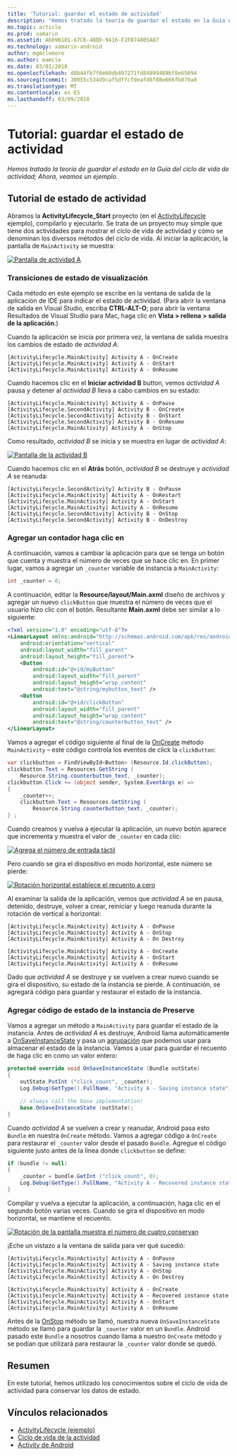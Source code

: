 ```yaml
---
title: 'Tutorial: guardar el estado de actividad'
description: "Hemos tratado la teoría de guardar el estado en la Guía del ciclo de vida de actividad; Ahora, veamos un ejemplo."
ms.topic: article
ms.prod: xamarin
ms.assetid: A6090101-67C6-4BDD-9416-F2FB74805A87
ms.technology: xamarin-android
author: mgmclemore
ms.author: mamcle
ms.date: 03/01/2018
ms.openlocfilehash: d8b44fb7f0e60db407271fd84899489bf8e65694
ms.sourcegitcommit: 30055c534d9caf5dffcfdeafd6f08e666fb870a8
ms.translationtype: MT
ms.contentlocale: es-ES
ms.lasthandoff: 03/09/2018
---
```

# <a name="walkthrough---saving-the-activity-state"></a>Tutorial: guardar el estado de actividad

_Hemos tratado la teoría de guardar el estado en la Guía del ciclo de vida de actividad; Ahora, veamos un ejemplo._

## <a name="activity-state-walkthrough"></a>Tutorial de estado de actividad

Abramos la **ActivityLifecycle_Start** proyecto (en el [ActivityLifecycle](https://developer.xamarin.com/samples/monodroid/ActivityLifecycle) ejemplo), compilarlo y ejecutarlo. Se trata de un proyecto muy simple que tiene dos actividades para mostrar el ciclo de vida de actividad y cómo se denominan los diversos métodos del ciclo de vida. Al iniciar la aplicación, la pantalla de `MainActivity` se muestra: 

[![Pantalla de actividad A](saving-state-images/01-activity-a-sml.png)](saving-state-images/01-activity-a.png#lightbox)

### <a name="viewing-state-transitions"></a>Transiciones de estado de visualización

Cada método en este ejemplo se escribe en la ventana de salida de la aplicación de IDE para indicar el estado de actividad. (Para abrir la ventana de salida en Visual Studio, escriba **CTRL-ALT-O**; para abrir la ventana Resultados de Visual Studio para Mac, haga clic en **Vista > rellena > salida de la aplicación**.)

Cuando la aplicación se inicia por primera vez, la ventana de salida muestra los cambios de estado de *actividad A*: 

```shell
[ActivityLifecycle.MainActivity] Activity A - OnCreate
[ActivityLifecycle.MainActivity] Activity A - OnStart
[ActivityLifecycle.MainActivity] Activity A - OnResume
```

Cuando hacemos clic en el **Iniciar actividad B** button, vemos *actividad A* pausa y detener al *actividad B* lleva a cabo cambios en su estado: 

```shell
[ActivityLifecycle.MainActivity] Activity A - OnPause
[ActivityLifecycle.SecondActivity] Activity B - OnCreate
[ActivityLifecycle.SecondActivity] Activity B - OnStart
[ActivityLifecycle.SecondActivity] Activity B - OnResume
[ActivityLifecycle.MainActivity] Activity A - OnStop
```

Como resultado, *actividad B* se inicia y se muestra en lugar de *actividad A*: 

[![Pantalla de la actividad B](saving-state-images/02-activity-b-sml.png)](saving-state-images/02-activity-b.png#lightbox)

Cuando hacemos clic en el **Atrás** botón, *actividad B* se destruye y *actividad A* se reanuda: 

```shell
[ActivityLifecycle.SecondActivity] Activity B - OnPause
[ActivityLifecycle.MainActivity] Activity A - OnRestart
[ActivityLifecycle.MainActivity] Activity A - OnStart
[ActivityLifecycle.MainActivity] Activity A - OnResume
[ActivityLifecycle.SecondActivity] Activity B - OnStop
[ActivityLifecycle.SecondActivity] Activity B - OnDestroy
```
### <a name="adding-a-click-counter"></a>Agregar un contador haga clic en

A continuación, vamos a cambiar la aplicación para que se tenga un botón que cuenta y muestra el número de veces que se hace clic en. En primer lugar, vamos a agregar un `_counter` variable de instancia a `MainActivity`:

```csharp
int _counter = 0;
```

A continuación, editar la **Resource/layout/Main.axml** diseño de archivos y agregar un nuevo `clickButton` que muestra el número de veces que el usuario hizo clic con el botón. Resultante **Main.axml** debe ser similar a lo siguiente: 

```xml
<?xml version="1.0" encoding="utf-8"?>
<LinearLayout xmlns:android="http://schemas.android.com/apk/res/android"
    android:orientation="vertical"
    android:layout_width="fill_parent"
    android:layout_height="fill_parent">
    <Button
        android:id="@+id/myButton"
        android:layout_width="fill_parent"
        android:layout_height="wrap_content"
        android:text="@string/mybutton_text" />
    <Button
        android:id="@+id/clickButton"
        android:layout_width="fill_parent"
        android:layout_height="wrap_content"
        android:text="@string/counterbutton_text" />
</LinearLayout>
```

Vamos a agregar el código siguiente al final de la [OnCreate](https://developer.xamarin.com/api/member/Android.App.Activity.OnCreate/p/Android.OS.Bundle/) método `MainActivity` &ndash; este código controla los eventos de click la `clickButton`:

```csharp
var clickbutton = FindViewById<Button> (Resource.Id.clickButton);
clickbutton.Text = Resources.GetString (
    Resource.String.counterbutton_text, _counter);
clickbutton.Click += (object sender, System.EventArgs e) =>
{
    _counter++;
    clickbutton.Text = Resources.GetString (
        Resource.String.counterbutton_text, _counter);
} ;
```

Cuando creamos y vuelva a ejecutar la aplicación, un nuevo botón aparece que incrementa y muestra el valor de `_counter` en cada clic:

[![Agrega el número de entrada táctil](saving-state-images/03-touched-sml.png)](saving-state-images/03-touched.png#lightbox)

Pero cuando se gira el dispositivo en modo horizontal, este número se pierde:

[![Rotación horizontal establece el recuento a cero](saving-state-images/05-rotate-nosave-sml.png)](saving-state-images/05-rotate-nosave.png#lightbox)

Al examinar la salida de la aplicación, vemos que *actividad A* se en pausa, detenido, destruye, volver a crear, reiniciar y luego reanuda durante la rotación de vertical a horizontal: 

```shell
[ActivityLifecycle.MainActivity] Activity A - OnPause
[ActivityLifecycle.MainActivity] Activity A - OnStop
[ActivityLifecycle.MainActivity] Activity A - On Destroy

[ActivityLifecycle.MainActivity] Activity A - OnCreate
[ActivityLifecycle.MainActivity] Activity A - OnStart
[ActivityLifecycle.MainActivity] Activity A - OnResume
```

Dado que *actividad A* se destruye y se vuelven a crear nuevo cuando se gira el dispositivo, su estado de la instancia se pierde. A continuación, se agregará código para guardar y restaurar el estado de la instancia.

### <a name="adding-code-to-preserve-instance-state"></a>Agregar código de estado de la instancia de Preserve

Vamos a agregar un método a `MainActivity` para guardar el estado de la instancia. Antes de *actividad A* es destruye, Android llama automáticamente a [OnSaveInstanceState](https://developer.xamarin.com/api/member/Android.App.Activity.OnSaveInstanceState/p/Android.OS.Bundle/) y pasa un [agrupación](https://developer.xamarin.com/api/type/Android.OS.Bundle/) que podemos usar para almacenar el estado de la instancia. Vamos a usar para guardar el recuento de haga clic en como un valor entero:

```csharp
protected override void OnSaveInstanceState (Bundle outState)
{
    outState.PutInt ("click_count", _counter);
    Log.Debug(GetType().FullName, "Activity A - Saving instance state");

    // always call the base implementation!
    base.OnSaveInstanceState (outState);    
}
```

Cuando *actividad A* se vuelven a crear y reanudar, Android pasa esto `Bundle` en nuestra `OnCreate` método. Vamos a agregar código a `OnCreate` para restaurar el `_counter` valor desde el pasado `Bundle`. Agregue el código siguiente justo antes de la línea donde `clickbutton` se define: 

```csharp
if (bundle != null)
{
    _counter = bundle.GetInt ("click_count", 0);
    Log.Debug(GetType().FullName, "Activity A - Recovered instance state");
}
```

Compilar y vuelva a ejecutar la aplicación, a continuación, haga clic en el segundo botón varias veces. Cuando se gira el dispositivo en modo horizontal, se mantiene el recuento.

[![Rotación de la pantalla muestra el número de cuatro conservan](saving-state-images/06-rotate-save-sml.png)](saving-state-images/06-rotate-save.png#lightbox)


¡Eche un vistazo a la ventana de salida para ver qué sucedió:
    
```shell
[ActivityLifecycle.MainActivity] Activity A - OnPause
[ActivityLifecycle.MainActivity] Activity A - Saving instance state
[ActivityLifecycle.MainActivity] Activity A - OnStop
[ActivityLifecycle.MainActivity] Activity A - On Destroy

[ActivityLifecycle.MainActivity] Activity A - OnCreate
[ActivityLifecycle.MainActivity] Activity A - Recovered instance state
[ActivityLifecycle.MainActivity] Activity A - OnStart
[ActivityLifecycle.MainActivity] Activity A - OnResume
``` 

Antes de la [OnStop](https://developer.xamarin.com/api/member/Android.App.Activity.OnStop/) método se llamó, nuestra nueva `OnSaveInstanceState` método se llamó para guardar la `_counter` valor en un `Bundle`. Android pasado este `Bundle` a nosotros cuando llama a nuestro `OnCreate` método y se podían que utilizará para restaurar la `_counter` valor donde se quedó.


## <a name="summary"></a>Resumen

En este tutorial, hemos utilizado los conocimientos sobre el ciclo de vida de actividad para conservar los datos de estado. 



## <a name="related-links"></a>Vínculos relacionados

- [ActivityLifecycle (ejemplo)](https://developer.xamarin.com/samples/monodroid/ActivityLifecycle)
- [Ciclo de vida de la actividad](~/android/app-fundamentals/activity-lifecycle/index.md)
- [Activity de Android](https://developer.xamarin.com/api/type/Android.App.Activity/)
